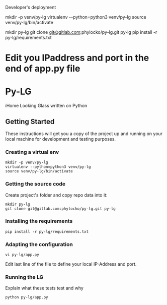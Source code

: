 
Developer's deployment

mkdir -p venv/py-lg
virtualenv --python=python3 venv/py-lg
source venv/py-lg/bin/activate

mkdir py-lg
git clone git@gitlab.com:phylocko/py-lg.git py-lg
pip install -r py-lg/requirements.txt

# Edit you IPaddress and port in the end of app.py file




# Py-LG

iHome Looking Glass written on Python

## Getting Started

These instructions will get you a copy of the project up and running on your local machine for development and testing purposes.

### Creating a virtual env

```
mkdir -p venv/py-lg
virtualenv --python=python3 venv/py-lg
source venv/py-lg/bin/activate
```

### Getting the source code

Create project's folder and copy repo data into it:

```
mkdir py-lg
git clone git@gitlab.com:phylocko/py-lg.git py-lg
```

### Installing the requirements

```
pip install -r py-lg/requirements.txt
```

### Adapting the configuration

```
vi py-lg/app.py
```

Edit last line of the file to define your local IP-Address and port.


### Running the LG

Explain what these tests test and why

```
python py-lg/app.py
```
